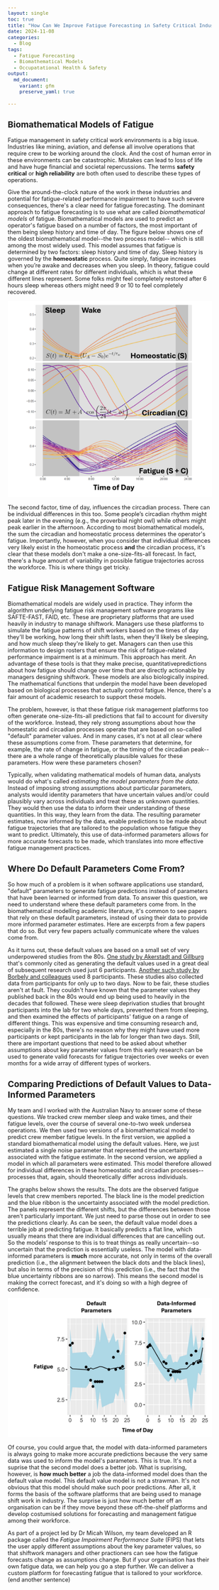 ```yaml
---
layout: single
toc: true
title: "How Can We Improve Fatigue Forecasting in Safety Critical Industries?"
date: 2024-11-08
categories:
  - Blog
tags:
  - Fatigue Forecasting
  - Biomathematical Models
  - Occupatational Health & Safety
output: 
  md_document:
    variant: gfm
    preserve_yaml: true
    
---
```



<style>
  body {
    font-size: 0.8em; /* Adjust font size just for this page */
  }
</style>

## Biomathematical Models of Fatigue ##

Fatigue management in safety critical work environments is a big issue. Industries like mining, 
aviation, and defense all involve operations that require crew to be working around the clock. 
And the cost of human error in these environments can be catastrophic. Mistakes can lead
to loss of life and have huge financial and societal repercussions. The terms **safety critical**
or **high reliability** are both often used to describe these types of operations.

Give the around-the-clock nature of the work in these industries and potential for fatigue-related 
performance impairment to have such severe consequences, there's a clear need for fatigue forecasting.
The dominant approach to fatigue forecasting is to use what are called *biomathematical models* of fatigue.
Biomathematical models are used to predict an operator's fatigue based on a number of factors, the most
important of them being sleep history and time of day. The figure below shows one of the oldest biomathematical model--the two process model--
which is still among the most widely used. This model assumes that fatigue is determined by two factors: sleep history and time of day. 
Sleep history is governed by the **homeostatic** process. Quite simply, fatigue increases when you’re awake and decreases when you sleep. 
In theory, fatigue could change at different rates for different individuals, which is what these different lines represent.
Some folks might feel completely restored after 6 hours sleep whereas others might need 9 or 10 to feel
completely recovered. 

![](/assets/images/2024-10-24-fatigue-modelling_files/s_and_c_processes.png)

The second factor, time of day, influences the circadian process. There can be individual 
differences in this too. Some people’s circadian rhythm might peak later in the evening (e.g., the 
proverbial night owl) while others might peak earlier in the afternoon. According to most biomathematical
models, the sum the circadian and homeostatic process determines the operator's fatigue.
Importantly, however, when you consider that individual differences very likely exist in the homeostatic process
**and** the circadian process, it's clear that these models don't make a one-size-fits-all forecast.
In fact, there's a huge amount of variability in possible fatigue trajectories across the workforce. This is where things get tricky.

## Fatigue Risk Management Software ##

Biomathematical models are widely used in practice. They inform the algorithm underlying fatigue risk management software programs
like SAFTE-FAST, FAID, etc. These are proprietary platforms that are used heavily in industry to manage shiftwork. Managers use
these platforms to simulate the fatigue patterns of shift workers based on the times of day they'll be working, how long their shift lasts, 
when they'll likely be sleeping, and how much sleep they're likely to get. Managers can then use this information to design rosters that ensure
the risk of fatigue-related performance impairment is at a minimum. This approach has merit. An advantage of these tools is that they
make precise, quantitativepredictions about how fatigue should change over time that are directly actionable by managers designing shiftwork.
These models are also biologically inspired. The mathematical functions that underpin the model have been developed based on biological processes
that actually control fatigue. Hence, there's a fair amount of academic research to support these models.

The problem, however, is that these fatigue risk management platforms too often generate one-size-fits-all predictions 
that fail to account for diversity of the workforce. Instead, they rely strong assumptions about how the homestatic and circadian processes
operate that are based on so-called "default" parameter values. And in many cases, it's not at all clear where these assumptions come from.
These parameters that determine, for example, the rate of change in fatigue, or the timing of the circadian peak--there are a whole range of 
theoretically plausible values for these parameters. How were these parameters chosen?

Typically, when validating mathematical models of human data, analysts would do what's called *estimating the model parameters from the data*. 
Instead of imposing strong assumptions about particular parameters, analysts would identity parameters that have uncertain values and/or
could plausibly vary across individuals and treat these as unknown quantities. They would then use the data to inform their understanding
of these quantities. In this way, they learn from the data. The resulting parameter estimates, now informed by the data, enable predictions
to be made about fatigue trajectories that are tailored to the population whose fatigue they want to predict. Ultimately, this use of data-informed
parameters allows for more accurate forecasts to be made, which translates into more effective fatigue management practices.

## Where Do Default Parameters Come From? ##

So how much of a problem is it when software applications use standard, "default" parameters to generate fatigue predictions instead of parameters
that have been learned or informed from data. To answer this question, we need to understand where these default parameters come from. 
In the biomathematical modelling academic literature, it's common to see papers that rely on these default parameters, instead of using their data
to provide more informed parameter estimates. Here are excerpts from a few papers that do so. But very few papers actually communicate where the 
values come from. 

As it turns out, these default values are based on a small set of very underpowered studies from the 80s. [One study by Akerstadt and Gillburg](https://pubmed.ncbi.nlm.nih.gov/7256076/) that's commonly cited as generating the default values used in a great deal of subsequent research used just 6 participants.
[Another such study by Borbely and colleagues](https://pubmed.ncbi.nlm.nih.gov/6165548/) used 8 participants. These studies also collected data from participants for only up to two days. Now
to be fair, these studies aren't at fault. They couldn't have known that the parameter values they published back in the 80s would end up being
used to heavily in the decades that followed. These were sleep deprivation studies that brought participants into the lab for two whole days,
prevented them from sleeping, and then examined the effects of participants' fatigue on a range of different things. This was expensive and time consuming
research and, especially in the 80s, there's no reason why they might have used more participants or kept participants in the lab for longer than two days.
Still, there are important questions that need to be asked about whether assumptions about key parameter values from this early research can be used
to generate valid forecasts for fatigue trajectories over weeks or even months for a wide array of different types of workers. 

## Comparing Predictions of Default Values to Data-Informed Parameters ##

My team and I worked with the Australian Navy to answer some of these questions. We tracked crew member sleep and wake times, and their fatigue levels, 
over the course of several one-to-two week undersea operations. We then used two versions of a biomathematical model to predict crew member fatigue levels.
In the first version, we applied a standard biomathematical model using the default values. Here, we just estimated a single noise parameter that 
represented the uncertainty associated with the fatigue estimate. In the second version, we applied a model in which all parameters were estimated. 
This model therefore allowed for individual differences in these homeostatic and circadian processes--processes that, again, should theoretically differ 
across individuals.

The graphs below shows the results. The dots are the observed fatigue levels that crew members reported. The black line is the model prediction 
and the blue ribbon is the uncertainty associated with the model prediction. The panels represent the different shifts, but the differences between 
those aren’t particularly important. We just need to parse those out in order to see the predictions clearly. As can be seen, the default value model
does a terrible job at predicting fatigue. It basically predicts a flat line, which usually means that there are individual differences that are cancelling out. 
So the models’ response to this is to treat things as really uncertain--so uncertain that the prediction is essentially useless. The model with data-informed parameters
is **much** more accurate, not only in terms of the overall prediction (i.e., the alignment between the black dots and the black lines), but also in terms
of the precision of this prediction (i.e., the fact that the blue uncertainty ribbons are so narrow). This means the second model is making the
correct forecast, and it's doing so with a high degree of confidence.

![](/assets/images/2024-10-24-fatigue-modelling_files/model_fits.jpg)

Of course, you could argue that, the model with data-informed parameters is always going to make more accurate predictions because the very same data was used to inform the model's parameters. 
This is true. It's not a suprise that the second model does a better job. What is suprising, however, is **how much better** a job the data-informed model does
than the default value model. This default value model is not a strawman. It's not obvious that this model should make such poor predictions. After all, it forms the 
basis of the software platforms that are being used to manage shift work in industry. The surprise is just how much better off an organisation can be if they move beyond
these off-the-shelf platforms and develop costumised solutions for forecasting and management fatigue among their workforce.

As part of a project led by Dr Micah Wilson, my team developed an R package called the *Fatigue Impairment Performance Suite* (FIPS) that lets the user
apply different assumptions about the key parameter values, so that shiftwork managers and other practioners can see how the fatigue forecasts change
as assumptions change. But if your organisation has their own fatigue data, we can help you go a step further. We can deliver a custom platform for forecasting 
fatigue that is tailored to your workforce. (end another sentence)







